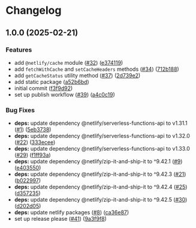 # Changelog

## 1.0.0 (2025-02-21)


### Features

* add `@netlify/cache` module ([#32](https://github.com/netlify/primitives/issues/32)) ([e374119](https://github.com/netlify/primitives/commit/e3741190472af28a5bdcdd2e3aa6067b141cd7b5))
* add `fetchWithCache` and `setCacheHeaders` methods ([#34](https://github.com/netlify/primitives/issues/34)) ([712b188](https://github.com/netlify/primitives/commit/712b188b9102436207fbb849cb6c20f997a522da))
* add `getCacheStatus` utility method ([#37](https://github.com/netlify/primitives/issues/37)) ([2d739e2](https://github.com/netlify/primitives/commit/2d739e2c568aa977e5166bb532b138702e8fc33b))
* add static package ([a52b6bd](https://github.com/netlify/primitives/commit/a52b6bdefd1b3976310b18875430c7342eefe734))
* initial commit ([f3f9d92](https://github.com/netlify/primitives/commit/f3f9d92cd6bcf7405a9808236af53a5fe68d2fcc))
* set up publish workflow ([#39](https://github.com/netlify/primitives/issues/39)) ([a4c0c19](https://github.com/netlify/primitives/commit/a4c0c1903b4dc188336553d7018fadcb061b16c2))


### Bug Fixes

* **deps:** update dependency @netlify/serverless-functions-api to v1.31.1 ([#1](https://github.com/netlify/primitives/issues/1)) ([5eb3738](https://github.com/netlify/primitives/commit/5eb3738e0dee0783a8acd1c5cd08fda33c6ae327))
* **deps:** update dependency @netlify/serverless-functions-api to v1.32.0 ([#22](https://github.com/netlify/primitives/issues/22)) ([333ecee](https://github.com/netlify/primitives/commit/333ecee6d6fc32fb7bd6d09e0432d26c4a2e5399))
* **deps:** update dependency @netlify/serverless-functions-api to v1.33.0 ([#29](https://github.com/netlify/primitives/issues/29)) ([f1ff93a](https://github.com/netlify/primitives/commit/f1ff93a390dda591a5fd9f25d6c2f69c31a65ef2))
* **deps:** update dependency @netlify/zip-it-and-ship-it to ^9.42.1 ([#9](https://github.com/netlify/primitives/issues/9)) ([e403550](https://github.com/netlify/primitives/commit/e403550f6e4aec91e27ed439c5cfa17d00191389))
* **deps:** update dependency @netlify/zip-it-and-ship-it to ^9.42.3 ([#21](https://github.com/netlify/primitives/issues/21)) ([b022997](https://github.com/netlify/primitives/commit/b022997ca333e9322c92fc2d23408f266e017926))
* **deps:** update dependency @netlify/zip-it-and-ship-it to ^9.42.4 ([#25](https://github.com/netlify/primitives/issues/25)) ([d357235](https://github.com/netlify/primitives/commit/d357235ae6ded80b807f3041e12d8f0723956fb3))
* **deps:** update dependency @netlify/zip-it-and-ship-it to ^9.42.5 ([#30](https://github.com/netlify/primitives/issues/30)) ([d202d05](https://github.com/netlify/primitives/commit/d202d0582ccd110126719713a3af8f902df8b169))
* **deps:** update netlify packages ([#8](https://github.com/netlify/primitives/issues/8)) ([ca36e87](https://github.com/netlify/primitives/commit/ca36e8719d4334487cc3870c0eee2c086615e225))
* set up release please ([#41](https://github.com/netlify/primitives/issues/41)) ([9a3f9f8](https://github.com/netlify/primitives/commit/9a3f9f869955e6a11aa41ad3b3f583b76b474882))
